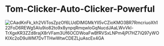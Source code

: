 # Tom-Clicker-Auto-Clicker-Powerful
![CAadKnFk_kh2VliTosZpzOf6LUdDlMGMkYll5vCZioKMO3BR7RmcriuoXh122FoD6REWg5AIu9io82to9x8ynpqRmqwloGqNucdJAaLWvVkl-TrXgxKR3ZZd8rajX8rVFam3Uf6OCDWoaFwBfRVSxLNPm4jPl7HZ7iQ97yWOKIXc2oD9uWM7DvTTHwWtwCDEZLjuAscEx4GA](https://github.com/user-attachments/assets/87e3c1d3-f20a-4e40-94dc-ece5e5b38ee1)
